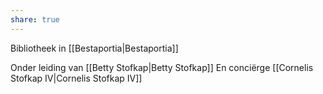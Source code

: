 ```yaml
---
share: true
---
```

Bibliotheek in [[Bestaportia|Bestaportia]]

Onder leiding van [[Betty Stofkap|Betty Stofkap]]
En conciërge [[Cornelis Stofkap IV|Cornelis Stofkap IV]]